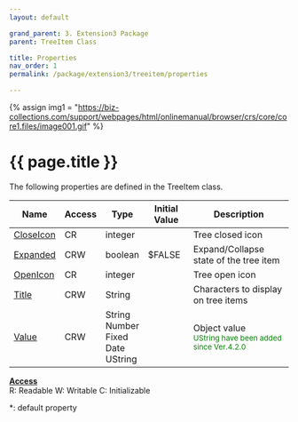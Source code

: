 ```yaml
---
layout: default

grand_parent: 3. Extension3 Package
parent: TreeItem Class

title: Properties
nav_order: 1
permalink: /package/extension3/treeitem/properties

---
```

{% assign img1 = "https://biz-collections.com/support/webpages/html/onlinemanual/browser/crs/core/core1.files/image001.gif" %}


# {{ page.title }}

The following properties are defined in the TreeItem class.

|Name       | Access | Type   | Initial Value | Description |
|----------	|--------|--------|---------------|-------------|
|[CloseIcon](/package/extension3/treeitem/properties/closeicon) | CR | integer |  |Tree closed icon |
|[Expanded](/package/extension3/treeitem/properties/expanded) | CRW | boolean | $FALSE |Expand/Collapse state of the tree item |
|[OpenIcon](/package/extension3/treeitem/properties/openicon) | CR | integer |  | Tree open icon|
|[Title](/package/extension3/treeitem/properties/title) | CRW | String |  | Characters to display on tree items|
|[Value](/package/extension3/treeitem/properties/value) | CRW | String<br>Number<br>Fixed<br>Date<br>UString |  |Object value<br> <small><span style="color:green">UString have been added since Ver.4.2.0</span></small>|

<u><b>Access</b></u><br>
R: Readable
W: Writable
C: Initializable

*: default property
